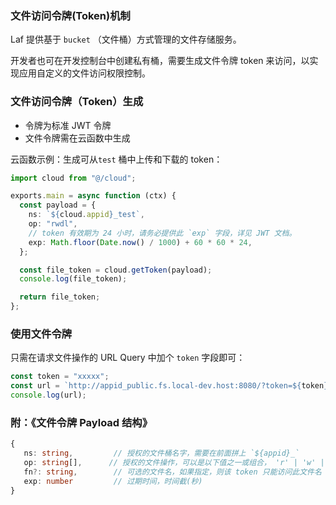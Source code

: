 ### 文件访问令牌(Token)机制

Laf 提供基于 `bucket` （文件桶）方式管理的文件存储服务。

开发者也可在开发控制台中创建私有桶，需要生成文件令牌 token 来访问，以实现应用自定义的文件访问权限控制。

### 文件访问令牌（Token）生成

- 令牌为标准 JWT 令牌
- 文件令牌需在云函数中生成

云函数示例：生成可从`test` 桶中上传和下载的 token：

```ts
import cloud from "@/cloud";

exports.main = async function (ctx) {
  const payload = {
    ns: `${cloud.appid}_test`,
    op: "rwdl",
    // token 有效期为 24 小时，请务必提供此 `exp` 字段，详见 JWT 文档。
    exp: Math.floor(Date.now() / 1000) + 60 * 60 * 24,
  };

  const file_token = cloud.getToken(payload);
  console.log(file_token);

  return file_token;
};
```

### 使用文件令牌

只需在请求文件操作的 URL Query 中加个 `token` 字段即可：

```js
const token = "xxxxx";
const url = `http://appid_public.fs.local-dev.host:8080/?token=${token}`;
console.log(url);
```

### 附：《文件令牌 Payload 结构》

```ts
{
   ns: string,         // 授权的文件桶名字，需要在前面拼上 `${appid}_`
   op: string[],      // 授权的文件操作，可以是以下值之一或组合， 'r' | 'w' | 'd' | 'l' 分别对应 read、write、delete、list 操作
   fn?: string,        // 可选的文件名，如果指定，则该 token 只能访问此文件名
   exp: number         // 过期时间，时间截(秒)
}
```
